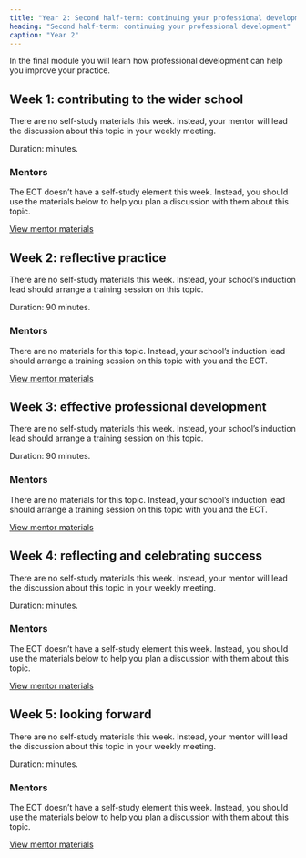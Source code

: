 ```yaml
---
title: "Year 2: Second half-term: continuing your professional development"
heading: "Second half-term: continuing your professional development"
caption: "Year 2"
---
```


In the final module you will learn how professional development can help you improve your practice.

## Week 1: contributing to the wider school

There are no self-study materials this week. Instead, your mentor will lead the discussion about this topic in your weekly meeting.

Duration: minutes.

### Mentors

The ECT doesn’t have a self-study element this week. Instead, you should use the materials below to help you plan a discussion with them about this topic.

[View mentor materials](/education-development-trust/year-2-continuing-your-professional-development/summer-week-1-mentor-materials)

## Week 2: reflective practice

There are no self-study materials this week. Instead, your school’s induction lead should arrange a training session on this topic.

Duration: 90 minutes.

### Mentors

There are no materials for this topic. Instead, your school’s induction lead should arrange a training session on this topic with you and the ECT.

[View mentor materials](/education-development-trust/year-2-continuing-your-professional-development/summer-week-2-mentor-materials)

## Week 3: effective professional development

There are no self-study materials this week. Instead, your school’s induction lead should arrange a training session on this topic.

Duration: 90 minutes.

### Mentors

There are no materials for this topic. Instead, your school’s induction lead should arrange a training session on this topic with you and the ECT.

[View mentor materials](/education-development-trust/year-2-continuing-your-professional-development/summer-week-3-mentor-materials)

## Week 4: reflecting and celebrating success

There are no self-study materials this week. Instead, your mentor will lead the discussion about this topic in your weekly meeting.

Duration: minutes.

### Mentors

The ECT doesn’t have a self-study element this week. Instead, you should use the materials below to help you plan a discussion with them about this topic.

[View mentor materials](/education-development-trust/year-2-continuing-your-professional-development/summer-week-4-mentor-materials)

## Week 5: looking forward

There are no self-study materials this week. Instead, your mentor will lead the discussion about this topic in your weekly meeting.

Duration: minutes.

### Mentors

The ECT doesn’t have a self-study element this week. Instead, you should use the materials below to help you plan a discussion with them about this topic.

[View mentor materials](/education-development-trust/year-2-continuing-your-professional-development/summer-week-5-mentor-materials)
